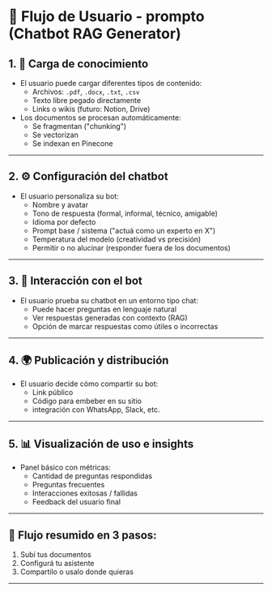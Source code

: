 # 🔄 Flujo de Usuario - prompto (Chatbot RAG Generator)

## 1. 📄 Carga de conocimiento

- El usuario puede cargar diferentes tipos de contenido:
  - Archivos: `.pdf`, `.docx`, `.txt`, `.csv`
  - Texto libre pegado directamente
  - Links o wikis (futuro: Notion, Drive)
- Los documentos se procesan automáticamente:
  - Se fragmentan ("chunking")
  - Se vectorizan
  - Se indexan en Pinecone

---

## 2. ⚙️ Configuración del chatbot

- El usuario personaliza su bot:
  - Nombre y avatar
  - Tono de respuesta (formal, informal, técnico, amigable)
  - Idioma por defecto
  - Prompt base / sistema ("actuá como un experto en X")
  - Temperatura del modelo (creatividad vs precisión)
  - Permitir o no alucinar (responder fuera de los documentos)

---

## 3. 🤖 Interacción con el bot

- El usuario prueba su chatbot en un entorno tipo chat:
  - Puede hacer preguntas en lenguaje natural
  - Ver respuestas generadas con contexto (RAG)
  - Opción de marcar respuestas como útiles o incorrectas

---

## 4. 🌍 Publicación y distribución

- El usuario decide cómo compartir su bot:
  - Link público
  - Código para embeber en su sitio
  - integración con WhatsApp, Slack, etc.

---

## 5. 📊 Visualización de uso e insights

- Panel básico con métricas:
  - Cantidad de preguntas respondidas
  - Preguntas frecuentes
  - Interacciones exitosas / fallidas
  - Feedback del usuario final

---

## 🔁 Flujo resumido en 3 pasos:

1. Subí tus documentos
2. Configurá tu asistente
3. Compartilo o usalo donde quieras

---
